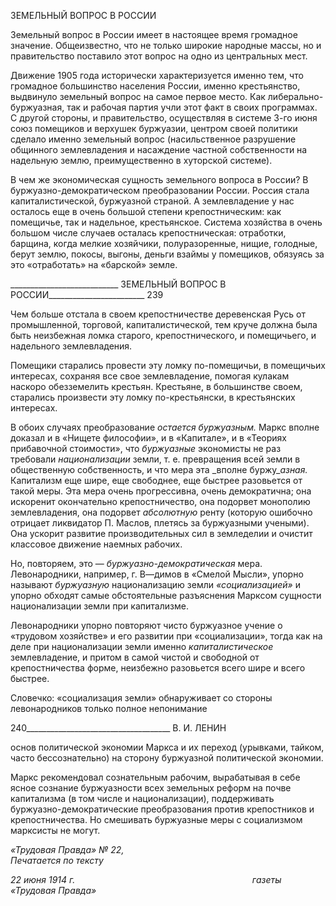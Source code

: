 ЗЕМЕЛЬНЫЙ ВОПРОС В РОССИИ

Земельный вопрос в России имеет в настоящее время громадное значение. Общеиз­вестно, что не только широкие народные массы, но и правительство поставило этот во­прос на одно из центральных мест.

Движение 1905 года исторически характеризуется именно тем, что громадное боль­шинство населения России, именно крестьянство, выдвинуло земельный вопрос на са­мое первое место. Как либерально-буржуазная, так и рабочая партия учли этот факт в своих программах. С другой стороны, и правительство, осуществляя в системе 3-го июня союз помещиков и верхушек буржуазии, центром своей политики сделало имен­но земельный вопрос (насильственное разрушение общинного землевладения и насаж­дение частной собственности на надельную землю, преимущественно в хуторской сис­теме).

В чем же экономическая сущность земельного вопроса в России? В буржуазно-демократическом преобразовании России. Россия стала капиталистической, буржуаз­ной страной. А землевладение у нас осталось еще в очень большой степени крепостни­ческим: как помещичье, так и надельное, крестьянское. Система хозяйства в очень большом числе случаев осталась крепостническая: отработки, барщина, когда мелкие хозяйчики, полуразоренные, нищие, голодные, берут землю, покосы, выгоны, деньги взаймы у помещиков, обязуясь за это «отработать» на «барской» земле.

  

___________________________ ЗЕМЕЛЬНЫЙ ВОПРОС В РОССИИ________________________ 239

Чем больше отстала в своем крепостничестве деревенская Русь от промышленной, торговой, капиталистической, тем круче должна была быть неизбежная ломка старого, крепостнического, и помещичьего, и надельного землевладения.

Помещики старались провести эту ломку по-помещичьи, в помещичьих интересах, сохраняя все свое землевладение, помогая кулакам наскоро обезземелить крестьян. Крестьяне, в большинстве своем, старались произвести эту ломку по-крестьянски, в крестьянских интересах.

В обоих случаях преобразование _остается буржуазным._ Маркс вполне дока­зал и в «Нищете философии», и в «Капитале», и в «Теориях прибавочной стоимости», что _буржуазные_ экономисты не раз требовали _национализации_ земли, т. е. превра­щения всей земли в общественную собственность, и что мера эта _вполне буржу­__азная._ Капитализм еще шире, еще свободнее, еще быстрее разовьется от такой меры. Эта мера очень прогрессивна, очень демократична; она искоренит окончательно крепо­стничество, она подорвет монополию землевладения, она подорвет _абсолютную_ ренту (которую ошибочно отрицает ликвидатор П. Маслов, плетясь за буржуазными учены­ми). Она ускорит развитие производительных сил в земледелии и очистит классовое движение наемных рабочих.

Но, повторяем, это — _буржуазно-демократическая_ мера. Левонародники, напри­мер, г. В—димов в «Смелой Мысли», упорно называют _буржуазную_ национализацию земли _«социализацией»_ и упорно обходят самые обстоятельные разъяснения Марксом сущности национализации земли при капитализме.

Левонародники упорно повторяют чисто буржуазное учение о «трудовом хозяйстве» и его развитии при «социализации», тогда как на деле при национализации земли именно _капиталистическое_ землевладение, и притом в самой чистой и свободной от крепостничества форме, неизбежно разовьется всего шире и всего быстрее.

Словечко: «социализация земли» обнаруживает со стороны левонародников только полное непонимание

  

240____________________________________ В. И. ЛЕНИН

основ политической экономии Маркса и их переход (урывками, тайком, часто бессоз­нательно) на сторону буржуазной политической экономии.

Маркс рекомендовал сознательным рабочим, вырабатывая в себе ясное сознание буржуазности всех земельных реформ на почве капитализма (в том числе и национали­зации), поддерживать буржуазно-демократические преобразования против крепостни­ков и крепостничества. Но смешивать буржуазные меры с социализмом марксисты не могут.

_«Трудовая Правда» № 22,                                                                  Печатается по тексту_

_22 июня 1914 г.                                                                        газеты «Трудовая Правда»_